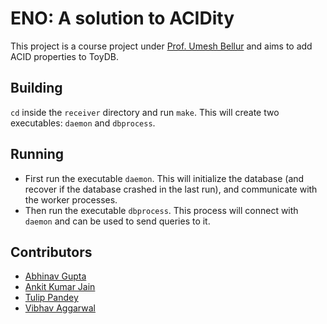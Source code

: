 # ENO: A solution to ACIDity

This project is a course project under [Prof. Umesh Bellur](https://www.cse.iitb.ac.in/~umesh/index.html) and aims to add ACID properties to ToyDB.

## Building
`cd` inside the `receiver` directory and run `make`. This will create two executables: `daemon` and `dbprocess`.

## Running
- First run the executable `daemon`. This will initialize the database (and recover if the database crashed in the last run), and communicate with the worker processes.
- Then run the executable `dbprocess`. This process will connect with `daemon` and can be used to send queries to it.

## Contributors
- [Abhinav Gupta](https://github.com/guptabhinav49)
- [Ankit Kumar Jain](https://github.com/akj0811)
- [Tulip Pandey](https://github.com/TULIP16)
- [Vibhav Aggarwal](https://github.com/vibhav011)